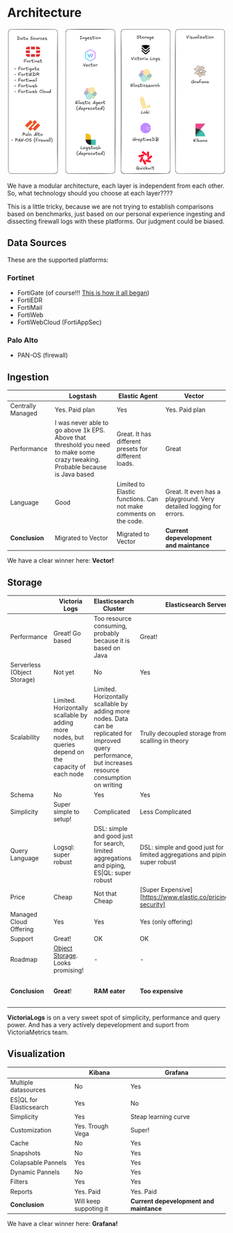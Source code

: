 # Architecture

![Archiecture](assets/architecture.png)

We have a modular architecture, each layer is independent from each other. So, what technology should you choose at each layer????

This is a little tricky, because we are not trying to establish comparisons based on benchmarks, just based on our personal experience ingesting and dissecting firewall logs with these platforms. Our judgment could be biased. 

## Data Sources

These are the supported platforms:

### Fortinet

- FortiGate (of course!!! [This is how it all began](index.md))
- FortiEDR
- FortiMail
- FortiWeb
- FortiWebCloud (FortiAppSec)

### Palo Alto

- PAN-OS (firewall)

## Ingestion

|                   | Logstash          | Elastic Agent     | Vector            |
| ----------------- | ----------------- | ----------------- | ----------------- |
| Centrally Managed | Yes. Paid plan    | Yes               | Yes. Paid plan    |
| Performance       | I was never able to go above 1k EPS. Above that threshold you need to make some crazy tweaking. Probable because is Java based | Great. It has different presets for different loads. | Great |
| Language          | Good              | Limited to Elastic functions. Can not make comments on the code. | Great. It even has a playground. Very detailed logging for errors. |
| **Conclusion**    | Migrated to Vector | Migrated to Vector | **Current depevelopment and maintance** |

We have a clear winner here: **Vector!**

## Storage



|  | **Victoria Logs** | **Elasticsearch Cluster** | **Elasticsearch Serverless** | **Quickwit** | **Loki** | **GreptimeDB** |
|------------|---------------|------------|----------|------------|------------|------------|
| Performance | Great! Go based | Too resource consuming, probably because it is based on Java | Great! | Great! Rust based | Slow. Fields tot [indexed])(https://grafana.com/docs/loki/latest/#overview) | - |
| Serverless (Object Storage) | Not yet | No | Yes | Yes | Yes | Yes |
| Scalability | Limited. Horizontally scallable by adding more nodes, but queries depend on the capacity of each node | Limited. Horizontally scallable by adding more nodes. Data can be replicated for improved query performance, but increases resource consumption on writing | Trully decoupled storage from CPU. Infinite scalling in theory | Trully decoupled storage from CPU. Infinite scalling in theory | Decoupled storage from CPU. Grafana plans on integrating Warpstream into the architecture | - |
| Schema | No | Yes | Yes | Yes | No | Yes |
| Simplicity | Super simple to setup! | Complicated | Less Complicated | Quickwit | Too many components. Comlicated to query | - |
| Query Language | Logsql: super robust | DSL: simple and good just for search, limited aggregations and piping, ES\|QL: super robust  | DSL: simple and good just for search, limited aggregations and piping, ES\|QL: super robust | very limited | LogQL: very complicated, slow adn very limited analytics| - |
| Price | Cheap | Not that Cheap | [Super Expensive][https://www.elastic.co/pricing/serverless-security] | Cheap | [Expensive](https://grafana.com/pricing/#logs) | - |
| Managed Cloud Offering | Yes | Yes | Yes (only offering) | Yes | Yes | Yes |
| Support | Great! | OK | OK | Community | OK | - |
| Roadmap | [Object Storage](https://docs.victoriametrics.com/victorialogs/roadmap/). Looks promising! | - | - | Sold to Datadog | Kafka, Iceberg. [Looks promising](https://www.youtube.com/watch?v=LWDeIHfAC9A)! | - |
| **Conclusion** | **Great**! | **RAM eater**  | **Too expensive** | **It was promising, but got discontinued** | **No analytics, very complicated and slow .. for [now](https://www.youtube.com/watch?v=LWDeIHfAC9A)** | **Want to test it** |

**VictoriaLogs** is on a very sweet spot of simplicity, performance and query power. And has a very actively depevelopment and suport from VictoriaMetrics team.

## Visualization

|                   | Kibana            | Grafana           | 
| ----------------- | ----------------- | ----------------- | 
| Multiple datasources | No | Yes | 
| ES\|QL for Elasticsearch | Yes | No | 
| Simplicity | Yes | Steap learning curve | 
| Customization | Yes. Trough Vega | Super! | 
| Cache | No | Yes | 
| Snapshots | No | Yes | 
| Colapsable Pannels | Yes | Yes |
| Dynamic Pannels | No | Yes | 
| Filters | Yes | Yes | 
| Reports | Yes. Paid | Yes. Paid | 
| **Conclusion**    | Will keep suppoting it | **Current depevelopment and maintance** |

We have a clear winner here: **Grafana!**
